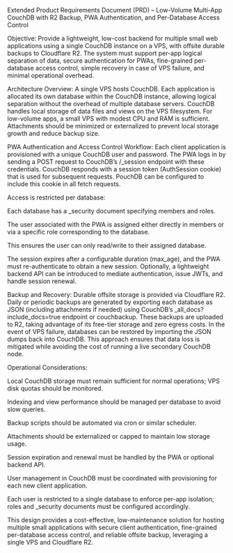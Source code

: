 Extended Product Requirements Document (PRD) – Low-Volume Multi-App CouchDB with R2 Backup, PWA Authentication, and Per-Database Access Control

Objective:
Provide a lightweight, low-cost backend for multiple small web applications using a single CouchDB instance on a VPS, with offsite durable backups to Cloudflare R2. The system must support per-app logical separation of data, secure authentication for PWAs, fine-grained per-database access control, simple recovery in case of VPS failure, and minimal operational overhead.

Architecture Overview:
A single VPS hosts CouchDB. Each application is allocated its own database within the CouchDB instance, allowing logical separation without the overhead of multiple database servers. CouchDB handles local storage of data files and views on the VPS filesystem. For low-volume apps, a small VPS with modest CPU and RAM is sufficient. Attachments should be minimized or externalized to prevent local storage growth and reduce backup size.

PWA Authentication and Access Control Workflow:
Each client application is provisioned with a unique CouchDB user and password. The PWA logs in by sending a POST request to CouchDB’s /_session endpoint with these credentials. CouchDB responds with a session token (AuthSession cookie) that is used for subsequent requests. PouchDB can be configured to include this cookie in all fetch requests.

Access is restricted per database:

Each database has a _security document specifying members and roles.

The user associated with the PWA is assigned either directly in members or via a specific role corresponding to the database.

This ensures the user can only read/write to their assigned database.

The session expires after a configurable duration (max_age), and the PWA must re-authenticate to obtain a new session.
Optionally, a lightweight backend API can be introduced to mediate authentication, issue JWTs, and handle session renewal.

Backup and Recovery:
Durable offsite storage is provided via Cloudflare R2. Daily or periodic backups are generated by exporting each database as JSON (including attachments if needed) using CouchDB’s _all_docs?include_docs=true endpoint or couchbackup. These backups are uploaded to R2, taking advantage of its free-tier storage and zero egress costs. In the event of VPS failure, databases can be restored by importing the JSON dumps back into CouchDB. This approach ensures that data loss is mitigated while avoiding the cost of running a live secondary CouchDB node.

Operational Considerations:

Local CouchDB storage must remain sufficient for normal operations; VPS disk quotas should be monitored.

Indexing and view performance should be managed per database to avoid slow queries.

Backup scripts should be automated via cron or similar scheduler.

Attachments should be externalized or capped to maintain low storage usage.

Session expiration and renewal must be handled by the PWA or optional backend API.

User management in CouchDB must be coordinated with provisioning for each new client application.

Each user is restricted to a single database to enforce per-app isolation; roles and _security documents must be configured accordingly.

This design provides a cost-effective, low-maintenance solution for hosting multiple small applications with secure client authentication, fine-grained per-database access control, and reliable offsite backup, leveraging a single VPS and Cloudflare R2.